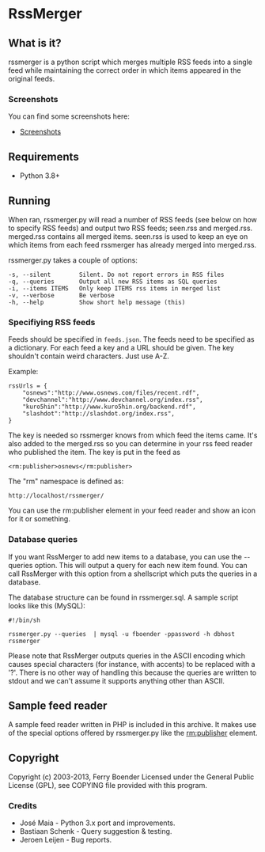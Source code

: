 RssMerger
=========


What is it?
-----------

rssmerger is a python script which merges multiple RSS feeds into a single
feed while maintaining the correct order in which items appeared in the 
original feeds.

### Screenshots

You can find some screenshots here:

*   [Screenshots](https://bitbucket.org/fboender/rssmerger/wiki/Screenshots)

Requirements
------------

*   Python 3.8+


Running
-------

When ran, rssmerger.py will read a number of RSS feeds (see below on how 
to specify RSS feeds) and output two RSS feeds; seen.rss and merged.rss.
merged.rss contains all merged items. seen.rss is used to keep an eye on
which items from each feed rssmerger has already merged into merged.rss.

rssmerger.py takes a couple of options:

    -s, --silent        Silent. Do not report errors in RSS files
    -q, --queries       Output all new RSS items as SQL queries
    -i, --items ITEMS   Only keep ITEMS rss items in merged list
    -v, --verbose       Be verbose
    -h, --help          Show short help message (this)


### Specifiying RSS feeds

Feeds should be specified in `feeds.json`.
The feeds need to be specified as a dictionary. For each feed a key and a
URL should be given. The key shouldn't contain weird characters. Just use
A-Z.

Example:

    rssUrls = {
        "osnews":"http://www.osnews.com/files/recent.rdf",
        "devchannel":"http://www.devchannel.org/index.rss",
        "kuro5hin":"http://www.kuro5hin.org/backend.rdf",
        "slashdot":"http://slashdot.org/index.rss",
    }


The key is needed so rssmerger knows from which feed the items came. It's 
also added to the merged.rss so you can determine in your rss feed reader
who published the item. The key is put in the feed as

    <rm:publisher>osnews</rm:publisher>

The "rm" namespace is defined as: 

    http://localhost/rssmerger/

You can use the rm:publisher element in your feed reader and show an icon for
it or something.

### Database queries

If you want RssMerger to add new items to a database, you can use the --queries
option. This will output a query for each new item found. You can call
RssMerger with this option from a shellscript which puts the queries in a
database.

The database structure can be found in rssmerger.sql. A sample script looks 
like this (MySQL):

    #!/bin/sh

    rssmerger.py --queries  | mysql -u fboender -ppassword -h dbhost rssmerger

Please note that RssMerger outputs queries in the ASCII encoding which causes
special characters (for instance, with accents) to be replaced with a '?'. There
is no other way of handling this because the queries are written to stdout and
we can't assume it supports anything other than ASCII.


Sample feed reader
------------------

A sample feed reader written in PHP is included in this archive. It makes use
of the special options offered by rssmerger.py like the <rm:publisher> element.


Copyright
---------
Copyright (c) 2003-2013, Ferry Boender <ferry DOT boender AT electricmonk DOT nl>
Licensed under the General Public License (GPL), see COPYING file 
provided with this program.


### Credits

*   José Maia - Python 3.x port and improvements.
*   Bastiaan Schenk - Query suggestion & testing.
*   Jeroen Leijen - Bug reports.
